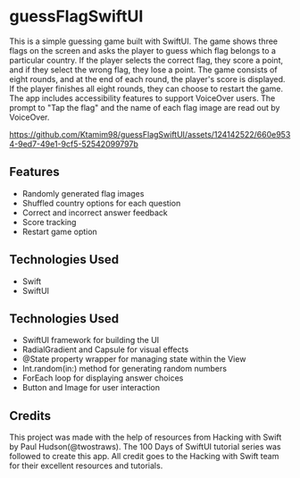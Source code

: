 # guessFlagSwiftUI
This is a simple guessing game built with SwiftUI. The game shows three flags on the screen and asks the player to guess which flag belongs to a particular country. If the player selects the correct flag, they score a point, and if they select the wrong flag, they lose a point.
The game consists of eight rounds, and at the end of each round, the player's score is displayed. If the player finishes all eight rounds, they can choose to restart the game.
The app includes accessibility features to support VoiceOver users. The prompt to "Tap the flag" and the name of each flag image are read out by VoiceOver.

https://github.com/Ktamim98/guessFlagSwiftUI/assets/124142522/660e9534-9ed7-49e1-9cf5-52542099797b



## Features
- Randomly generated flag images
- Shuffled country options for each question
- Correct and incorrect answer feedback
- Score tracking
- Restart game option

## Technologies Used
- Swift
- SwiftUI

## Technologies Used
- SwiftUI framework for building the UI
- RadialGradient and Capsule for visual effects
- @State property wrapper for managing state within the View
- Int.random(in:) method for generating random numbers
- ForEach loop for displaying answer choices
- Button and Image for user interaction

## Credits

This project was made with the help of resources from Hacking with Swift by Paul Hudson(@twostraws). The 100 Days of SwiftUI tutorial series was followed to create this app. All credit goes to the Hacking with Swift team for their excellent resources and tutorials.

